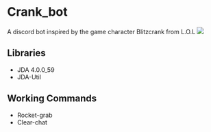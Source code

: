 # Crank_bot
A discord bot inspired by the game character Blitzcrank from L.O.L
<img src="https://i.ytimg.com/vi/r6c5YXLAYGo/maxresdefault.jpg"
     style="500px">

## Libraries
- JDA 4.0.0_59
- JDA-Util

## Working Commands
- Rocket-grab
- Clear-chat
